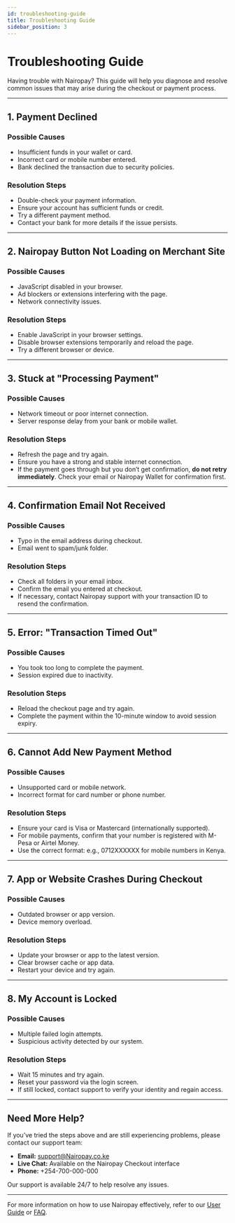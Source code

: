 ```yaml
---
id: troubleshooting-guide
title: Troubleshooting Guide
sidebar_position: 3
---
```


# Troubleshooting Guide

Having trouble with Nairopay? This guide will help you diagnose and resolve common issues that may arise during the checkout or payment process.

---

## 1. Payment Declined

### Possible Causes
- Insufficient funds in your wallet or card.
- Incorrect card or mobile number entered.
- Bank declined the transaction due to security policies.

### Resolution Steps
- Double-check your payment information.
- Ensure your account has sufficient funds or credit.
- Try a different payment method.
- Contact your bank for more details if the issue persists.

---

## 2. Nairopay Button Not Loading on Merchant Site

### Possible Causes
- JavaScript disabled in your browser.
- Ad blockers or extensions interfering with the page.
- Network connectivity issues.

### Resolution Steps
- Enable JavaScript in your browser settings.
- Disable browser extensions temporarily and reload the page.
- Try a different browser or device.

---

## 3. Stuck at "Processing Payment"

### Possible Causes
- Network timeout or poor internet connection.
- Server response delay from your bank or mobile wallet.

### Resolution Steps
- Refresh the page and try again.
- Ensure you have a strong and stable internet connection.
- If the payment goes through but you don’t get confirmation, **do not retry immediately**. Check your email or Nairopay Wallet for confirmation first.

---

## 4. Confirmation Email Not Received

### Possible Causes
- Typo in the email address during checkout.
- Email went to spam/junk folder.

### Resolution Steps
- Check all folders in your email inbox.
- Confirm the email you entered at checkout.
- If necessary, contact Nairopay support with your transaction ID to resend the confirmation.

---

## 5. Error: "Transaction Timed Out"

### Possible Causes
- You took too long to complete the payment.
- Session expired due to inactivity.

### Resolution Steps
- Reload the checkout page and try again.
- Complete the payment within the 10-minute window to avoid session expiry.

---

## 6. Cannot Add New Payment Method

### Possible Causes
- Unsupported card or mobile network.
- Incorrect format for card number or phone number.

### Resolution Steps
- Ensure your card is Visa or Mastercard (internationally supported).
- For mobile payments, confirm that your number is registered with M-Pesa or Airtel Money.
- Use the correct format: e.g., 0712XXXXXX for mobile numbers in Kenya.

---

## 7. App or Website Crashes During Checkout

### Possible Causes
- Outdated browser or app version.
- Device memory overload.

### Resolution Steps
- Update your browser or app to the latest version.
- Clear browser cache or app data.
- Restart your device and try again.

---

## 8. My Account is Locked

### Possible Causes
- Multiple failed login attempts.
- Suspicious activity detected by our system.

### Resolution Steps
- Wait 15 minutes and try again.
- Reset your password via the login screen.
- If still locked, contact support to verify your identity and regain access.

---

## Need More Help?

If you’ve tried the steps above and are still experiencing problems, please contact our support team:

- **Email:** support@Nairopay.co.ke  
- **Live Chat:** Available on the Nairopay Checkout interface  
- **Phone:** +254-700-000-000

Our support is available 24/7 to help resolve any issues.

---

For more information on how to use Nairopay effectively, refer to our [User Guide](/user-guide/getting-started) or [FAQ](/user-guide/faq).

